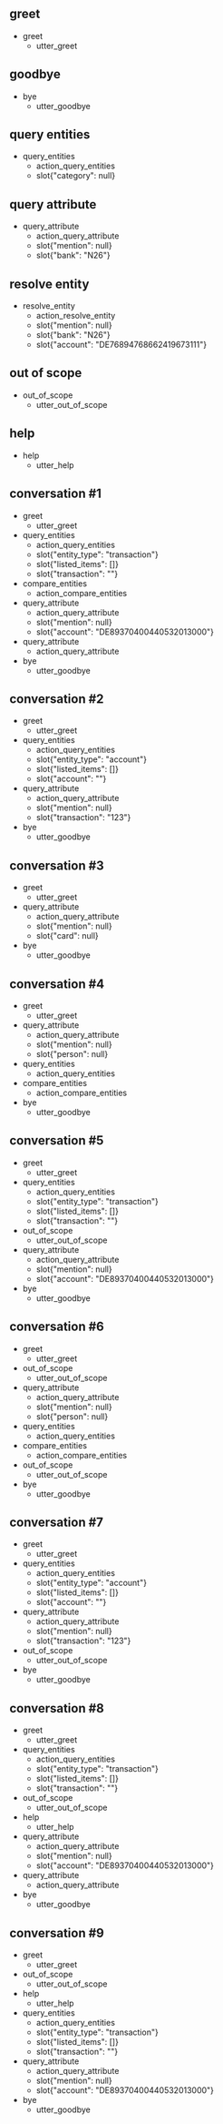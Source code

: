 ## greet
* greet
  - utter_greet
 
## goodbye
* bye
  - utter_goodbye

## query entities
* query_entities
  - action_query_entities
  - slot{"category": null}

## query attribute
* query_attribute
  - action_query_attribute
  - slot{"mention": null}
  - slot{"bank": "N26"}

## resolve entity
* resolve_entity
  - action_resolve_entity
  - slot{"mention": null}
  - slot{"bank": "N26"}
  - slot{"account": "DE76894768662419673111"}
  
## out of scope
* out_of_scope
  - utter_out_of_scope
  
## help
* help
  - utter_help

## conversation #1
* greet
  - utter_greet
* query_entities
  - action_query_entities
  - slot{"entity_type": "transaction"}
  - slot{"listed_items": []}
  - slot{"transaction": ""}
* compare_entities
  - action_compare_entities
* query_attribute
  - action_query_attribute
  - slot{"mention": null}
  - slot{"account": "DE89370400440532013000"}
* query_attribute
  - action_query_attribute
* bye
  - utter_goodbye

## conversation #2
* greet
  - utter_greet
* query_entities
  - action_query_entities
  - slot{"entity_type": "account"}
  - slot{"listed_items": []}
  - slot{"account": ""}
* query_attribute
  - action_query_attribute
  - slot{"mention": null}
  - slot{"transaction": "123"}
* bye
  - utter_goodbye

## conversation #3
* greet
  - utter_greet
* query_attribute
  - action_query_attribute
  - slot{"mention": null}
  - slot{"card": null}
* bye
  - utter_goodbye

## conversation #4
* greet
  - utter_greet
* query_attribute
  - action_query_attribute
  - slot{"mention": null}
  - slot{"person": null}
* query_entities
  - action_query_entities
* compare_entities
  - action_compare_entities
* bye
  - utter_goodbye

## conversation #5
* greet
  - utter_greet
* query_entities
  - action_query_entities
  - slot{"entity_type": "transaction"}
  - slot{"listed_items": []}
  - slot{"transaction": ""}
* out_of_scope
  - utter_out_of_scope
* query_attribute
  - action_query_attribute
  - slot{"mention": null}
  - slot{"account": "DE89370400440532013000"}
* bye
  - utter_goodbye

## conversation #6
* greet
  - utter_greet
* out_of_scope
  - utter_out_of_scope
* query_attribute
  - action_query_attribute
  - slot{"mention": null}
  - slot{"person": null}
* query_entities
  - action_query_entities
* compare_entities
  - action_compare_entities
* out_of_scope
  - utter_out_of_scope
* bye
  - utter_goodbye

## conversation #7
* greet
  - utter_greet
* query_entities
  - action_query_entities
  - slot{"entity_type": "account"}
  - slot{"listed_items": []}
  - slot{"account": ""}
* query_attribute
  - action_query_attribute
  - slot{"mention": null}
  - slot{"transaction": "123"}
* out_of_scope
  - utter_out_of_scope
* bye
  - utter_goodbye

## conversation #8
* greet
  - utter_greet
* query_entities
  - action_query_entities
  - slot{"entity_type": "transaction"}
  - slot{"listed_items": []}
  - slot{"transaction": ""}
* out_of_scope
  - utter_out_of_scope
* help
  - utter_help
* query_attribute
  - action_query_attribute
  - slot{"mention": null}
  - slot{"account": "DE89370400440532013000"}
* query_attribute
  - action_query_attribute
* bye
  - utter_goodbye

## conversation #9
* greet
  - utter_greet
* out_of_scope
  - utter_out_of_scope
* help
  - utter_help
* query_entities
  - action_query_entities
  - slot{"entity_type": "transaction"}
  - slot{"listed_items": []}
  - slot{"transaction": ""}
* query_attribute
  - action_query_attribute
  - slot{"mention": null}
  - slot{"account": "DE89370400440532013000"}
* bye
  - utter_goodbye